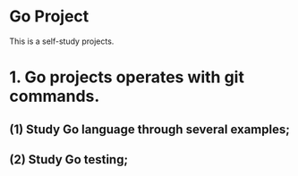 # Go Project
This is a self-study projects. 

# 1. Go projects operates with git commands.

## (1) Study Go language through several examples;
## (2) Study Go testing;

